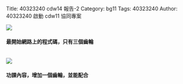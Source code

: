 Title: 40323240 cdw14  報告-2
Category: bg11
Tags: 40323240
Author: 40323240
啟動 cdw11 協同專案

<!-- PELICAN_END_SUMMARY -->
<img src="http://i.imgur.com/yqeOhP6.png">
</br>
<h4>最開始網路上的程式碼，只有三個齒輪</h4>
</br>
<img src="http://i.imgur.com/TDwTdON.png">
</br>
<h4>功課內容，增加一個齒輪，並能配合</h4>

